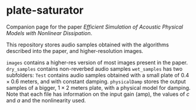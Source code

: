 # plate-saturator
Companion page for the paper *Efficient Simulation of Acoustic Physical Models with Nonlinear Dissipation*.

This repository stores audio samples obtained with the algorithms described into the paper, and higher-resolution images.

`images` contains a higher-res version of most images present in the paper.
`dry_samples` contains non-reverbed audio samples
`wet_samples` has two subfolders: `Test` contains audio samples obtained with a small plate of $0.4 \times 0.6$ meters, and with constant damping. `physicalDamp` stores the output samples of a bigger, $1 \times 2$ meters plate, with a physical model for damping. Note that each file has information on the input gain (amp), the values of $c$ and $a$ and the nonlinearity used.

